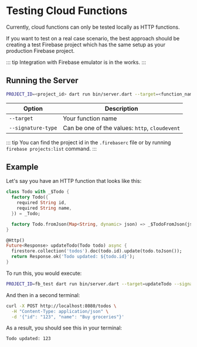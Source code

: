 # Testing Cloud Functions

Currently, cloud functions can only be tested locally as HTTP functions.

If you want to test on a real case scenario, the best approach should be creating a test Firebase project which has the same setup as your production Firebase project.

::: tip
Integration with Firebase emulator is in the works.
:::


## Running the Server

```bash
PROJECT_ID=<project_id> dart run bin/server.dart --target=<function_name> --signature-type=<function_type>
```

| Option | Description |
|--------|-------------|
| `--target` | Your function name |
| `--signature-type` | Can be one of the values: `http`, `cloudevent` |

::: tip
You can find the project id in the `.firebaserc` file or by running `firebase projects:list` command.
:::

## Example
 Let's say you have an HTTP function that looks like this:

```dart
class Todo with _$Todo {
  factory Todo({
    required String id,
    required String name,
  }) = _Todo;

  factory Todo.fromJson(Map<String, dynamic> json) => _$TodoFromJson(json);
}

@Http()
Future<Response> updateTodo(Todo todo) async {
  firestore.collection('todos').doc(todo.id).update(todo.toJson());
  return Response.ok('Todo updated: ${todo.id}');
}
```

To run this, you would execute:
```bash
PROJECT_ID=fb_test dart run bin/server.dart --target=updateTodo --signature-type=http
```

And then in a second terminal:
```bash
curl -X POST http://localhost:8080/todos \
  -H "Content-Type: application/json" \
  -d '{"id": "123", "name": "Buy groceries"}'
```

As a result, you should see this in your terminal:
```bash
Todo updated: 123
```